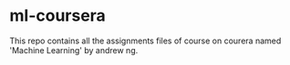 # ml-coursera

This repo contains all the assignments files of course on courera named 'Machine Learning' by andrew ng. 
